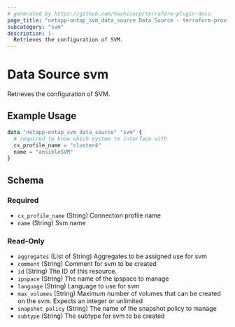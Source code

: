 ```yaml
---
# generated by https://github.com/hashicorp/terraform-plugin-docs
page_title: "netapp-ontap_svm_data_source Data Source - terraform-provider-netapp-ontap"
subcategory: "svm"
description: |-
  Retrieves the configuration of SVM.
---
```


# Data Source svm

Retrieves the configuration of SVM.

## Example Usage
```terraform
data "netapp-ontap_svm_data_source" "svm" {
  # required to know which system to interface with
  cx_profile_name = "cluster4"
  name = "ansibleSVM"
}
```



<!-- schema generated by tfplugindocs -->
## Schema

### Required

- `cx_profile_name` (String) Connection profile name
- `name` (String) Svm name

### Read-Only

- `aggregates` (List of String) Aggregates to be assigned use for svm
- `comment` (String) Comment for svm to be created
- `id` (String) The ID of this resource.
- `ipspace` (String) The name of the ipspace to manage
- `language` (String) Language to use for svm
- `max_volumes` (String) Maximum number of volumes that can be created on the svm. Expects an integer or unlimited
- `snapshot_policy` (String) The name of the snapshot policy to manage
- `subtype` (String) The subtype for svm to be created


